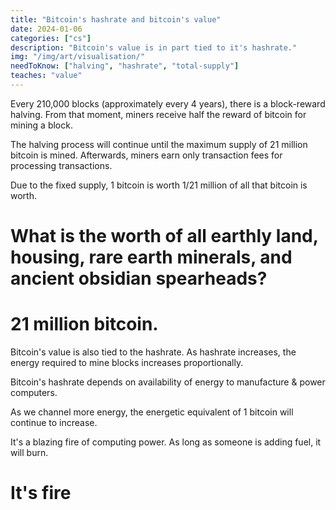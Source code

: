 ```yaml
---
title: "Bitcoin's hashrate and bitcoin's value"
date: 2024-01-06
categories: ["cs"]
description: "Bitcoin's value is in part tied to it's hashrate."
img: "/img/art/visualisation/"
needToKnow: ["halving", "hashrate", "total-supply"]
teaches: "value"
---
```

Every 210,000 blocks (approximately every 4 years), there is a block-reward halving. From that moment,  miners receive half the reward of bitcoin for mining a block.

The halving process will continue until the maximum supply of 21 million bitcoin is mined. Afterwards, miners earn only transaction fees for processing transactions.

Due to the fixed supply, 1 bitcoin is worth 1/21 million of all that bitcoin is worth.

# What is the worth of all earthly land, housing, rare earth minerals, and ancient obsidian spearheads?

# 21 million bitcoin.

Bitcoin's value is also tied to the hashrate. As hashrate increases, the energy required to mine blocks increases proportionally.

Bitcoin's hashrate depends on availability of energy to manufacture & power computers.

As we channel more energy, the energetic equivalent of 1 bitcoin will continue to increase.

It's a blazing fire of computing power. As long as someone is adding fuel, it will burn.

# It's fire